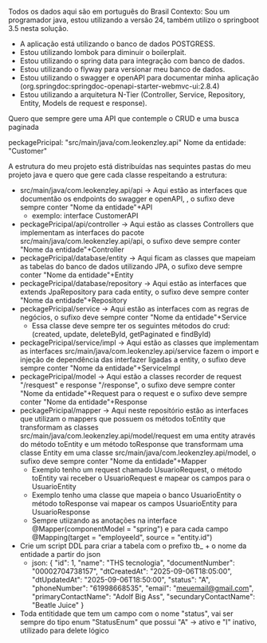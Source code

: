 
Todos os dados aqui são em português do Brasil
Contexto:
Sou um programador java, estou utilizando a versão 24, também utilizo o springboot 3.5 nesta solução.
- A aplicação está utilizando o banco de dados POSTGRESS.
- Estou utilizando lombok para diminuir o boilerplait.
- Estou utilizando o spring data para integração com banco de dados.
- Estou utilizando o flyway para versionar meu banco de dados.
- Estou utilizando o swagger e openAPI para documentar minha aplicação (org.springdoc:springdoc-openapi-starter-webmvc-ui:2.8.4)
- Estou utilizando a arquitetura N-Tier (Controller, Service, Repository, Entity, Models de request e response).

Quero que sempre gere uma API que contemple o CRUD e uma busca paginada

peckagePricipal: "src/main/java/com.leokenzley.api"
Nome da entidade: "Customer" 

A estrutura do meu projeto está distribuídas nas sequintes pastas do meu projeto java e quero que gere cada classe respeitando a estrutura:
- src/main/java/com.leokenzley.api/api -> Aqui estão as interfaces que documentão os endpoints do swagger e openAPI, , o sufixo deve sempre conter "Nome da entidade"+API
  - exemplo: interface CustomerAPI
- peckagePricipal/api/controller -> Aqui estão as classes Controllers que implementam as interfaces do pacote src/main/java/com.leokenzley.api/api, o sufixo deve sempre conter "Nome da entidade"+Controller
- peckagePricipal/database/entity -> Aqui ficam as classes que mapeiam as tabelas do banco de dados utilizando JPA, o sufixo deve sempre conter "Nome da entidade"+Entity
- peckagePricipal/database/repository -> Aqui estão as interfaces que extends JpaRepository para cada entity, o sufixo deve sempre conter "Nome da entidade"+Repository 
- peckagePricipal/service -> Aqui estão as interfaces com as regras de negócios, o sufixo deve sempre conter "Nome da entidade"+Service
  - Essa classe deve sempre ter os seguintes métodos do crud: (created, update, deleteById, getPaginated e findById)
- peckagePricipal/service/impl -> Aqui estão as classes que implementam as interfaces src/main/java/com.leokenzley.api/service fazem o import e injeção de dependência das interfazer ligadas a entity, o sufixo deve sempre conter "Nome da entidade"+ServiceImpl
- peckagePricipal/model -> Aqui estão a classes recorder de request "/resquest" e response "/response", o sufixo deve sempre conter "Nome da entidade"+Request para o request e o sufixo deve sempre conter "Nome da entidade"+Response
- peckagePricipal/mapper -> Aqui neste repositório estão as interfaces que utilizam o mappers que possuem os métodos toEntity que transformam as classes src/main/java/com.leokenzley.api/model/request em uma entity através do método toEntity e um método toResponse que transformam uma classe Entity em uma classe src/main/java/com.leokenzley.api/model, o sufixo deve sempre conter "Nome da entidade"+Mapper
  - Exemplo tenho um request chamado UsuarioRequest, o método toEntity vai receber o UsuarioRequest e mapear os campos para o UsuarioEntity
  - Exemplo tenho uma classe que mapeia o banco UsuarioEntity o método toResponse vai mapear os campos UsuarioEntity para UsuarioResponse
  - Sempre utiizando as anotações na interface    @Mapper(componentModel = "spring") e para cada campo  @Mapping(target = "employeeId", source = "entity.id")
- Crie um script DDL para criar a tabela com o prefixo tb_ + o nome da entidade a partir do json 
  - json:
    {
    "id": 1,
    "name": "THS tecnologia",
    "documentNumber": "00002704738157",
    "dtCreatedAt": "2025-09-06T18:05:00",
    "dtUpdatedAt": "2025-09-06T18:50:00",
    "status": "A",
    "phoneNumber": "61998668535",
    "email": "meuemail@gmail.com",
    "primaryContactName": "Adolf Big Ass",
    "secundaryContactName": "Beatle Juice"
    }
- Toda entitidade que tem um campo com o nome "status", vai ser sempre do tipo enum "StatusEnum" que possui "A" -> ativo e "I" inativo, utilizado para delete lógico
